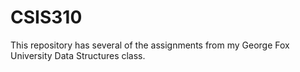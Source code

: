 # CSIS310
This repository has several of the assignments from my George Fox University Data Structures class.
